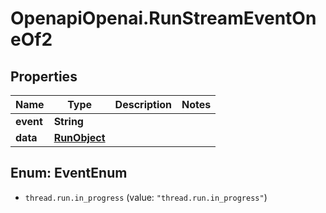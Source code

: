 # OpenapiOpenai.RunStreamEventOneOf2

## Properties

Name | Type | Description | Notes
------------ | ------------- | ------------- | -------------
**event** | **String** |  | 
**data** | [**RunObject**](RunObject.md) |  | 



## Enum: EventEnum


* `thread.run.in_progress` (value: `"thread.run.in_progress"`)




